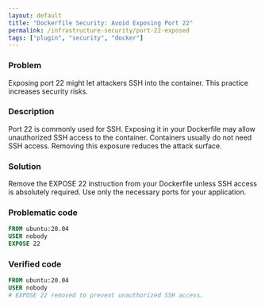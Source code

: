 ```yaml
---
layout: default
title: "Dockerfile Security: Avoid Exposing Port 22"
permalink: /infrastructure-security/port-22-exposed
tags: ["plugin", "security", "docker"]
---
```


### Problem
Exposing port 22 might let attackers SSH into the container. This practice increases security risks.

### Description
Port 22 is commonly used for SSH. Exposing it in your Dockerfile may allow unauthorized SSH access to the container. Containers usually do not need SSH access. Removing this exposure reduces the attack surface.

### Solution
Remove the EXPOSE 22 instruction from your Dockerfile unless SSH access is absolutely required. Use only the necessary ports for your application.

### Problematic code
```dockerfile
FROM ubuntu:20.04
USER nobody
EXPOSE 22
```

### Verified code
```dockerfile
FROM ubuntu:20.04
USER nobody
# EXPOSE 22 removed to prevent unauthorized SSH access.
```